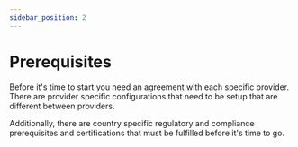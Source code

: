 ```yaml
---
sidebar_position: 2
---
```

# Prerequisites

Before it's time to start you need an agreement with each specific provider. There are provider specific configurations that need to be setup that are different between providers.

Additionally, there are country specific regulatory and compliance prerequisites and certifications that must be fulfilled before it's time to go.
